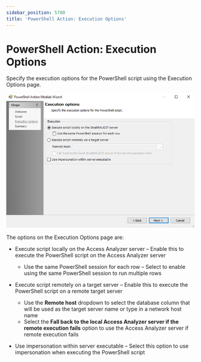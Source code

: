 ```yaml
---
sidebar_position: 5780
title: 'PowerShell Action: Execution Options'
---
```


# PowerShell Action: Execution Options

Specify the execution options for the PowerShell script using the Execution Options page.

![PowerShell Action Module Wizard Execution Options page](../../../../../../../static/images/AccessAnalyzer_12.0/Content/Resources/Images/EnterpriseAuditor/Admin/Action/PowerShell/ExecutionOptions.png "PowerShell Action Module Wizard Execution Options page")

The options on the Execution Options page are:

* Execute script locally on the Access Analyzer server – Enable this to execute the PowerShell script on the Access Analyzer server

  * Use the same PowerShell session for each row – Select to enable using the same PowerShell session to run multiple rows
* Execute script remotely on a target server – Enable this to execute the PowerShell script on a remote target server

  * Use the **Remote host** dropdown to select the database column that will be used as the target server name or type in a network host name
  * Select the **Fall back to the local Access Analyzer server if the remote execution fails** option to use the Access Analyzer server if remote execution fails
* Use impersonation within server executable – Select this option to use impersonation when executing the PowerShell script